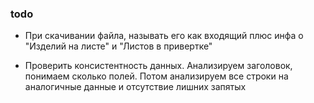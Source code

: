 ### todo

- При скачивании файла, называть его как входящий плюс инфа о "Изделий на листе" 
и "Листов в привертке"

- Проверить консистентность данных. Анализируем заголовок, понимаем сколько полей.
Потом анализируем все строки на аналогичные данные и отсутствие лишних запятых

